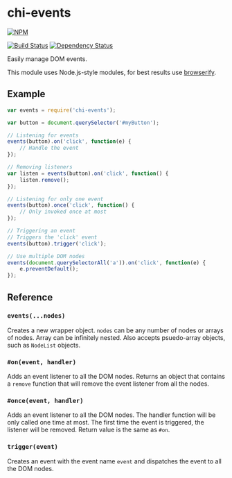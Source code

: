 # chi-events

[![NPM](https://nodei.co/npm/chi-events.png?compact=true)](https://nodei.co/npm/chi-events/)

[![Build Status](https://travis-ci.org/conradz/chi-events.png?branch=master)](https://travis-ci.org/conradz/chi-events)
[![Dependency Status](https://gemnasium.com/conradz/chi-classes.png)](https://gemnasium.com/conradz/chi-classes)

Easily manage DOM events.

This module uses Node.js-style modules, for best results use
[browserify](https://github.com/substack/node-browserify).

## Example

```js
var events = require('chi-events');

var button = document.querySelector('#myButton');

// Listening for events
events(button).on('click', function(e) {
    // Handle the event
});

// Removing listeners
var listen = events(button).on('click', function() {
    listen.remove();
});

// Listening for only one event
events(button).once('click', function() {
    // Only invoked once at most
});

// Triggering an event
// Triggers the 'click' event
events(button).trigger('click');

// Use multiple DOM nodes
events(document.querySelectorAll('a')).on('click', function(e) {
    e.preventDefault();
});
```

## Reference

### `events(...nodes)`

Creates a new wrapper object. `nodes` can be any number of nodes or arrays of
nodes. Array can be infinitely nested. Also accepts psuedo-array objects, such
as `NodeList` objects.

### `#on(event, handler)`

Adds an event listener to all the DOM nodes. Returns an object that contains a
`remove` function that will remove the event listener from all the nodes.

### `#once(event, handler)`

Adds an event listener to all the DOM nodes. The handler function will be only
called one time at most. The first time the event is triggered, the listener
will be removed. Return value is the same as `#on`.

### `trigger(event)`

Creates an event with the event name `event` and dispatches the event to all the
DOM nodes.